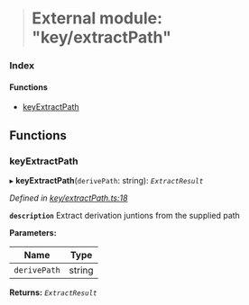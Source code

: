 > # External module: "key/extractPath"

### Index

#### Functions

* [keyExtractPath](_key_extractpath_.md#keyextractpath)

## Functions

###  keyExtractPath

▸ **keyExtractPath**(`derivePath`: string): *`ExtractResult`*

*Defined in [key/extractPath.ts:18](https://github.com/polkadot-js/common/blob/8a245f2/packages/util-crypto/src/key/extractPath.ts#L18)*

**`description`** Extract derivation juntions from the supplied path

**Parameters:**

Name | Type |
------ | ------ |
`derivePath` | string |

**Returns:** *`ExtractResult`*